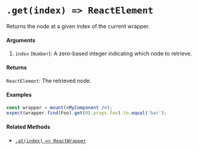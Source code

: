 # `.get(index) => ReactElement`

Returns the node at a given index of the current wrapper.


#### Arguments

1. `index` (`Number`): A zero-based integer indicating which node to retrieve.



#### Returns

`ReactElement`: The retrieved node.



#### Examples

```jsx
const wrapper = mount(<MyComponent />);
expect(wrapper.find(Foo).get(0).props.foo).to.equal('bar');
```



#### Related Methods

- [`.at(index) => ReactWrapper`](at.md)
